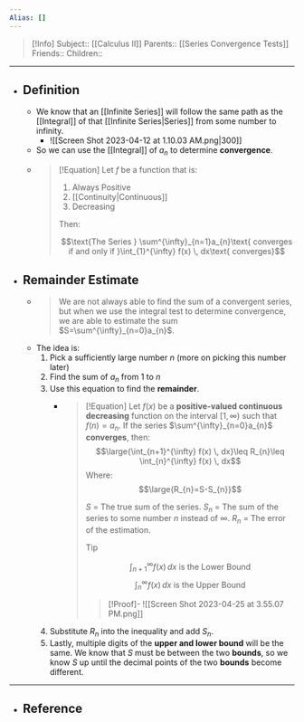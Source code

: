 ```yaml
---
Alias: []
---
```

> [!Info]
> Subject:: [[Calculus II]]
> Parents:: [[Series Convergence Tests]]
> Friends:: 
> Children:: 
---
- ## Definition
	- We know that an [[Infinite Series]] will follow the same path as the [[Integral]] of that [[Infinite Series|Series]] from some number to infinity.
		- ![[Screen Shot 2023-04-12 at 1.10.03 AM.png|300]]
	- So we can use the [[Integral]] of $a_{n}$ to determine **convergence**.
	- > [!Equation]
	  > Let $f$ be a function that is:
	  > 1. Always Positive
	  > 2. [[Continuity|Continuous]]
	  > 3. Decreasing
	  >    
	  > Then:
	  > 
	  > $$\text{The Series } \sum^{\infty}_{n=1}a_{n}\text{ converges if and only if }\int_{1}^{\infty} f(x) \, dx\text{ converges}$$
- ## Remainder Estimate
	- > We are not always able to find the sum of a convergent series, but when we use the integral test to determine convergence, we are able to estimate the sum $S=\sum^{\infty}_{n=0}a_{n}$.
	- The idea is:
		1. Pick a sufficiently large number $n$ (more on picking this number later)
		2. Find the sum of $a_{n}$ from $1$ to $n$
		3. Use this equation to find the **remainder**.
			- > [!Equation]
			  >  Let $f(x)$ be a **positive-valued continuous decreasing** function on the interval $[1, \infty)$ such that $f(n)=a_{n}$. If the series $\sum^{\infty}_{n=0}a_{n}$ **converges**, then:
			  >  $$\large{\int_{n+1}^{\infty} f(x) \, dx}\leq R_{n}\leq \int_{n}^{\infty} f(x) \, dx$$
			  >  Where:
			  >  $$\large{R_{n}=S-S_{n}}$$
			  >  
			  >  $S$ = The true sum of the series.
			  >  $S_{n}$ = The sum of the series to some number $n$ instead of $\infty$.
			  >  $R_{n}$ = The error of the estimation.
			  >  > [!Tip]
			  >  > $$\int_{n+1}^{\infty} f(x) \, dx\text{ is the Lower Bound}$$
			  >  > $$\int_{n}^{\infty} f(x) \, dx\text{ is the Upper Bound}$$
			  >  
			  >  > [!Proof]-
			  >  > ![[Screen Shot 2023-04-25 at 3.55.07 PM.png]]
		4. Substitute $R_{n}$ into the inequality and add $S_{n}$.
		5. Lastly, multiple digits of the **upper and lower bound** will be the same. We know that $S$ must be between the two **bounds**, so we know $S$ up until the decimal points of the two **bounds** become different.
---
- ## Reference